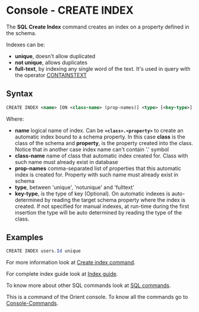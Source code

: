 # Console - CREATE INDEX

The **SQL Create Index** command creates an index on a property defined in the schema.

Indexes can be:
- **unique**, doesn't allow duplicated
- **not unique**, allows duplicates
- **full-text**, by indexing any single word of the text. It's used in query with the operator [CONTAINSTEXT](SQL-Where.md#operators)

## Syntax

```xml
CREATE INDEX <name> [ON <class-name> (prop-names)] <type> [<key-type>]
```
Where:

- **name** logical name of index. Can be **<code>&lt;class&gt;.&lt;property&gt;</code>** to create an automatic index bound to a schema property. In this case **class** is the class of the schema and **property**, is the property created into the class. Notice that in another case index name can't contain '.' symbol
- **class-name** name of class that automatic index created for. Class with such name must already exist in database
- **prop-names** comma-separated list of properties that this automatic index is created for. Property with such name must already exist in schema
- **type**, between 'unique', 'notunique' and 'fulltext'
- **key-type**, is the type of key (Optional). On automatic indexes is auto-determined by reading the target schema property where the index is created. If not specified for manual indexes, at run-time during the first insertion the type will be auto determined by reading the type of the class.

## Examples

```java
CREATE INDEX users.Id unique
```

For more information look at [Create index command](SQL-Create-Index.md).

For complete index guide look at [Index guide](Indexes.md).

To know more about other SQL commands look at [SQL commands](SQL.md).

This is a command of the Orient console. To know all the commands go to [Console-Commands](Console-Commands.md).
